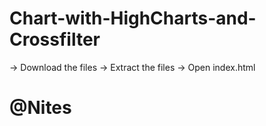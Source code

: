 # Chart-with-HighCharts-and-Crossfilter

-> Download the files
-> Extract the files
-> Open index.html

# @Nites

